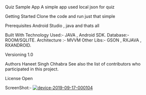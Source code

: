 Quiz Sample App
A simple app used local json for quiz

Getting Started
Clone the code and run just that simple

Prerequisites
Android Studio , java and thats all

Built With
Technology Used:- JAVA , Android SDK.
Database:- ROOM/SQLITE.
Architecture :- MVVM 
Other Libs:- GSON , RXJAVA , RXANDROID.

Versioning
1.0

Authors
Haneet Singh Chhabra
See also the list of contributors who participated in this project.

License
Open

ScreenShot:-
<a href="https://ibb.co/JcrQqkG"><img src="https://i.ibb.co/mRh80z2/device-2019-09-17-000104.png" alt="device-2019-09-17-000104" border="0"></a>



